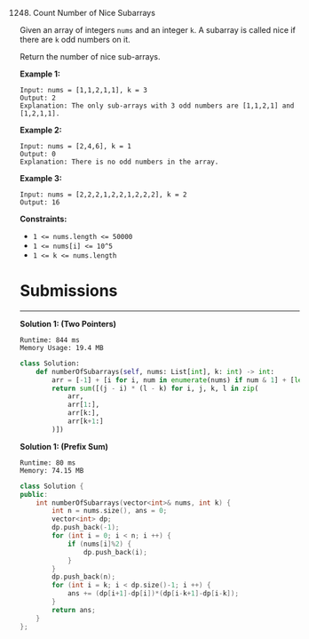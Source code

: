 1248. Count Number of Nice Subarrays

Given an array of integers `nums` and an integer `k`. A subarray is called nice if there are `k` odd numbers on it.

Return the number of nice sub-arrays.

 

**Example 1:**
```
Input: nums = [1,1,2,1,1], k = 3
Output: 2
Explanation: The only sub-arrays with 3 odd numbers are [1,1,2,1] and [1,2,1,1].
```

**Example 2:**
```
Input: nums = [2,4,6], k = 1
Output: 0
Explanation: There is no odd numbers in the array.
```

**Example 3:**
```
Input: nums = [2,2,2,1,2,2,1,2,2,2], k = 2
Output: 16
```

**Constraints:**

* `1 <= nums.length <= 50000`
* `1 <= nums[i] <= 10^5`
* `1 <= k <= nums.length`

# Submissions
---
**Solution 1: (Two Pointers)**
```
Runtime: 844 ms
Memory Usage: 19.4 MB
```
```python
class Solution:
    def numberOfSubarrays(self, nums: List[int], k: int) -> int:
        arr = [-1] + [i for i, num in enumerate(nums) if num & 1] + [len(nums)]
        return sum([(j - i) * (l - k) for i, j, k, l in zip(
            arr,
            arr[1:],
            arr[k:],
            arr[k+1:]
        )])
```

**Solution 1: (Prefix Sum)**
```
Runtime: 80 ms
Memory: 74.15 MB
```
```c++
class Solution {
public:
    int numberOfSubarrays(vector<int>& nums, int k) {
        int n = nums.size(), ans = 0;
        vector<int> dp;
        dp.push_back(-1);
        for (int i = 0; i < n; i ++) {
            if (nums[i]%2) {
                dp.push_back(i);
            }
        }
        dp.push_back(n);
        for (int i = k; i < dp.size()-1; i ++) {
            ans += (dp[i+1]-dp[i])*(dp[i-k+1]-dp[i-k]);
        }
        return ans;
    }
};
```
